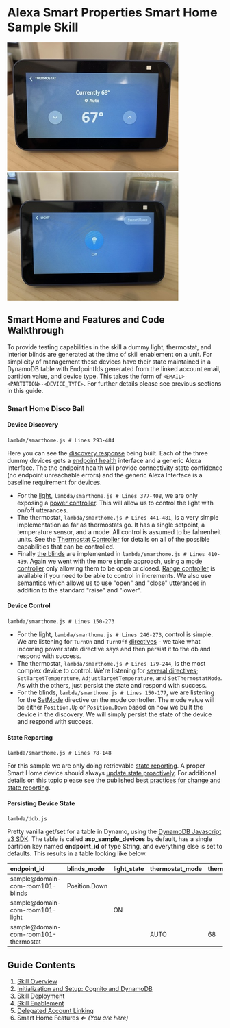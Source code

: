 # Alexa Smart Properties Smart Home Sample Skill

![SH ON](./images/asp-sh-sample-thermostat.jpg)
![SH OFF](./images/asp-sh-sample-light.jpg)

## Smart Home and Features and Code Walkthrough

To provide testing capabilities in the skill a dummy light, thermostat, and interior blinds are generated at the time of skill enablement on a unit. For simplicity of management these devices have their state maintained in a DynamoDB table with EndpointIds generated from the linked account email, partition value, and device type. This takes the form of `<EMAIL>-<PARTITION>-<DEVICE_TYPE>`. For further details please see previous sections in this guide.

### Smart Home Disco Ball

#### Device Discovery

`lambda/smarthome.js # Lines 293-484`

Here you can see the [discovery response](https://developer.amazon.com/en-US/docs/alexa/device-apis/alexa-discovery.html) being built. Each of the three dummy devices gets a [endpoint health](https://developer.amazon.com/en-US/docs/alexa/device-apis/alexa-endpointhealth.html) interface and a generic Alexa Interface. The the endpoint health will provide connectivity state confidence (no endpoint unreachable errors) and the generic Alexa Interface is a baseline requirement for devices.

- For the [light](https://developer.amazon.com/en-US/docs/alexa/smarthome/get-started-with-device-templates.html#plug), `lambda/smarthome.js # Lines 377-408`, we are only exposing a [power controller](https://developer.amazon.com/en-US/docs/alexa/alexa-voice-service/alexa-powercontroller.html). This will allow us to control the light with on/off utterances.
- The thermostat, `lambda/smarthome.js # Lines 441-481`, is a very simple implementation as far as thermostats go. It has a single setpoint, a temperature sensor, and a mode. All control is assumed to be fahrenheit units. See the [Thermostat Controller](https://developer.amazon.com/en-US/docs/alexa/device-apis/alexa-thermostatcontroller.html) for details on all of the possible capabilities that can be controlled.
- Finally [the blinds](https://developer.amazon.com/en-US/docs/alexa/smarthome/get-started-with-device-templates.html#blinds) are implemented in `lambda/smarthome.js # Lines 410-439`. Again we went with the more simple approach, using a [mode controller](https://developer.amazon.com/en-US/docs/alexa/device-apis/alexa-modecontroller.html) only allowing them to be open or closed. [Range controller](https://developer.amazon.com/en-US/docs/alexa/device-apis/alexa-rangecontroller.html) is available if you need to be able to control in increments. We also use [semantics](https://developer.amazon.com/en-US/docs/alexa/device-apis/alexa-modecontroller.html#discover-blinds) which allows us to use "open" and "close" utterances in addition to the standard "raise" and "lower".

#### Device Control

`lambda/smarthome.js # Lines 150-273`

- For the light, `lambda/smarthome.js # Lines 246-273`, control is simple. We are listening for `TurnOn` and `TurnOff` [directives](https://developer.amazon.com/en-US/docs/alexa/device-apis/alexa-powercontroller.html#directives) - we take what incoming power state directive says and then persist it to the db and respond with success.
- The thermostat, `lambda/smarthome.js # Lines 179-244`, is the most complex device to control. We're listening for [several directives](https://developer.amazon.com/en-US/docs/alexa/device-apis/alexa-thermostatcontroller.html#directives); `SetTargetTemperature`, `AdjustTargetTemperature`, and `SetThermostatMode`. As with the others, just persist the state and respond with success.
- For the blinds, `lambda/smarthome.js # Lines 150-177`, we are listening for the [SetMode](https://developer.amazon.com/en-US/docs/alexa/device-apis/alexa-modecontroller.html#setmode-directive) directive on the mode controller. The mode value will be either `Position.Up` or `Position.Down` based on how we built the device in the discovery. We will simply persist the state of the device and respond with success.

#### State Reporting

`lambda/smarthome.js # Lines 78-148`

For this sample we are only doing retrievable [state reporting](https://developer.amazon.com/en-US/docs/alexa/device-apis/alexa-statereport.html#directives). A proper Smart Home device should always [update state proactively](https://developer.amazon.com/en-US/docs/alexa/smarthome/state-reporting-for-a-smart-home-skill.html). For additional details on this topic please see the published [best practices for change and state reporting](https://developer.amazon.com/en-US/blogs/alexa/alexa-skills-kit/2021/06/best-practices-to-send-state-and-change-reports).

#### Persisting Device State

`lambda/ddb.js`

Pretty vanilla get/set for a table in Dynamo, using the [DynamoDB Javascript v3 SDK](https://docs.aws.amazon.com/AWSJavaScriptSDK/v3/latest/clients/client-dynamodb/index.html). The table is called **asp_sample_devices** by default, has a single partition key named **endpoint_id** of type String, and everything else is set to defaults. This results in a table looking like below.

| endpoint_id                          | blinds_mode   | light_state | thermostat_mode | thermostat_temperature |
| :----------------------------------- | :------------ | :---------- | :-------------- | :--------------------- |
| sample@domain-com-room101-blinds     | Position.Down |             |                 |                        |
| sample@domain-com-room101-light      |               | ON          |                 |                        |
| sample@domain-com-room101-thermostat |               |             | AUTO            | 68                     |

## Guide Contents

1. [Skill Overview](../README.md)
2. [Initialization and Setup: Cognito and DynamoDB](./1-initialization.md)
3. [Skill Deployment](./2-deployment.md)
4. [Skill Enablement](./3-skill-enablement.md)
5. [Delegated Account Linking](./4-delegated-account-linking.md)
6. Smart Home Features _&lArr; (You are here)_
